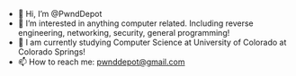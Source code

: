 - 👋 Hi, I’m @PwndDepot
- 👀 I’m interested in anything computer related. Including reverse engineering, networking, security, general programming!
- 🌱 I am currently studying Computer Science at University of Colorado at Colorado Springs!
- 📫 How to reach me: pwnddepot@gmail.com
